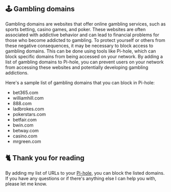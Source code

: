 ## 🕹️ Gambling domains
Gambling domains are websites that offer online gambling services, such as sports betting, casino games, and poker. These websites are often associated with addictive behavior and can lead to financial problems for those who become addicted to gambling. To protect yourself or others from these negative consequences, it may be necessary to block access to gambling domains. This can be done using tools like Pi-hole, which can block specific domains from being accessed on your network. By adding a list of gambling domains to Pi-hole, you can prevent users on your network from accessing these websites and potentially developing gambling addictions.

Here's a sample list of gambling domains that you can block in Pi-hole:
- bet365.com
- williamhill.com
- 888.com
- ladbrokes.com
- pokerstars.com
- betfair.com
- bwin.com
- betway.com
- casino.com
- mrgreen.com

## 🐈 Thank you for reading
By adding my list of URLs to your [Pi-hole](https://pi-hole.net), you can block the listed domains.
If you have any questions or if there's anything else I can help you with, please let me know.